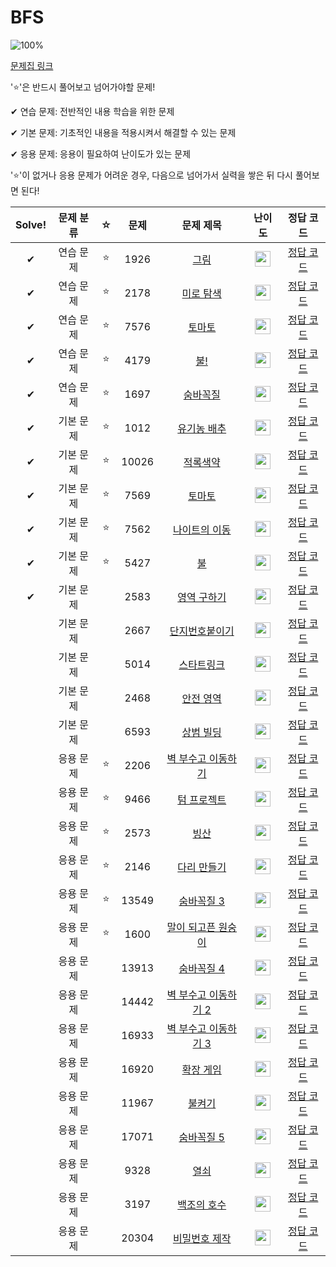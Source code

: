 # BFS

![100%](https://progress-bar.dev/11/?scale=30&title=progress&width=500&color=babaca&suffix=/30)

[문제집 링크](https://www.acmicpc.net/workbook/view/7313)

'⭐️'은 반드시 풀어보고 넘어가야할 문제!

✔ 연습 문제: 전반적인 내용 학습을 위한 문제

✔ 기본 문제: 기초적인 내용을 적용시켜서 해결할 수 있는 문제

✔ 응용 문제: 응용이 필요하여 난이도가 있는 문제


'⭐️'이 없거나 응용 문제가 어려운 경우, 다음으로 넘어가서 실력을 쌓은 뒤 다시 풀어보면 된다!

| Solve! | 문제 분류 | ☆ | 문제 | 문제 제목 | 난이도 | 정답 코드 |
| :--: | :--: | :--: | :--: | :--: | :--: | :--: |
| ✔ | 연습 문제 | ⭐️ | 1926 | [그림](https://www.acmicpc.net/problem/1926) | <img height="25px" width="25px" src="https://static.solved.ac/tier_small/10.svg"/> | [정답 코드](../0x07_BFS/1926.cpp) |
| ✔ | 연습 문제 | ⭐️ | 2178 | [미로 탐색](https://www.acmicpc.net/problem/2178) | <img height="25px" width="25px" src="https://static.solved.ac/tier_small/10.svg"/> | [정답 코드](../0x07_BFS/2178.cpp) |
| ✔ | 연습 문제 | ⭐️ | 7576 | [토마토](https://www.acmicpc.net/problem/7576) | <img height="25px" width="25px" src="https://static.solved.ac/tier_small/11.svg"/> | [정답 코드](../0x07_BFS/7576.cpp) |
| ✔ | 연습 문제 | ⭐️ | 4179 | [불!](https://www.acmicpc.net/problem/4179) | <img height="25px" width="25px" src="https://static.solved.ac/tier_small/12.svg"/> | [정답 코드](../0x07_BFS/4179.cpp) |
| ✔ | 연습 문제 | ⭐️ | 1697 | [숨바꼭질](https://www.acmicpc.net/problem/1697) | <img height="25px" width="25px" src="https://static.solved.ac/tier_small/10.svg"/> | [정답 코드](../0x07_BFS/1697.cpp) |
| ✔ | 기본 문제 | ⭐️ | 1012 | [유기농 배추](https://www.acmicpc.net/problem/1012) | <img height="25px" width="25px" src="https://static.solved.ac/tier_small/9.svg"/> | [정답 코드](../0x07_BFS/1012.cpp) |
| ✔ | 기본 문제 | ⭐️ | 10026 | [적록색약](https://www.acmicpc.net/problem/10026) | <img height="25px" width="25px" src="https://static.solved.ac/tier_small/11.svg"/> | [정답 코드](../0x07_BFS/10026.cpp) |
| ✔ | 기본 문제 | ⭐️ | 7569 | [토마토](https://www.acmicpc.net/problem/7569) | <img height="25px" width="25px" src="https://static.solved.ac/tier_small/11.svg"/> | [정답 코드](../0x07_BFS/7569.cpp) |
| ✔ | 기본 문제 | ⭐️ | 7562 | [나이트의 이동](https://www.acmicpc.net/problem/7562) | <img height="25px" width="25px" src="https://static.solved.ac/tier_small/10.svg"/> | [정답 코드](../0x07_BFS/7562.cpp) |
| ✔ | 기본 문제 | ⭐️ | 5427 | [불](https://www.acmicpc.net/problem/5427) | <img height="25px" width="25px" src="https://static.solved.ac/tier_small/12.svg"/> | [정답 코드](../0x07_BFS/5427.cpp) |
| ✔ | 기본 문제 | | 2583 | [영역 구하기](https://www.acmicpc.net/problem/2583) | <img height="25px" width="25px" src="https://static.solved.ac/tier_small/10.svg"/> | [정답 코드](../0x07_BFS/2583.cpp) |
|  | 기본 문제 | | 2667 | [단지번호붙이기](https://www.acmicpc.net/problem/2667) | <img height="25px" width="25px" src="https://static.solved.ac/tier_small/10.svg"/> | [정답 코드](../0x07_BFS/2667.cpp) |
|  | 기본 문제 | | 5014 | [스타트링크](https://www.acmicpc.net/problem/5014) | <img height="25px" width="25px" src="https://static.solved.ac/tier_small/10.svg"/> | [정답 코드](../0x07_BFS/5014.cpp) |
|  | 기본 문제 | | 2468 | [안전 영역](https://www.acmicpc.net/problem/2468) | <img height="25px" width="25px" src="https://static.solved.ac/tier_small/10.svg"/> | [정답 코드](../0x07_BFS/2468.cpp) |
|  | 기본 문제 | | 6593 | [상범 빌딩](https://www.acmicpc.net/problem/6593) | <img height="25px" width="25px" src="https://static.solved.ac/tier_small/11.svg"/> | [정답 코드](../0x07_BFS/6593.cpp) |
|  | 응용 문제 | ⭐️ | 2206 | [벽 부수고 이동하기](https://www.acmicpc.net/problem/2206) | <img height="25px" width="25px" src="https://static.solved.ac/tier_small/13.svg"/> | [정답 코드](../0x07_BFS/2206.cpp) |
|  | 응용 문제 | ⭐️ | 9466 | [텀 프로젝트](https://www.acmicpc.net/problem/9466) | <img height="25px" width="25px" src="https://static.solved.ac/tier_small/13.svg"/> | [정답 코드](../0x07_BFS/9466.cpp) |
|  | 응용 문제 | ⭐️ | 2573 | [빙산](https://www.acmicpc.net/problem/2573) | <img height="25px" width="25px" src="https://static.solved.ac/tier_small/12.svg"/> | [정답 코드](../0x07_BFS/2573.cpp) |
|  | 응용 문제 | ⭐️ | 2146 | [다리 만들기](https://www.acmicpc.net/problem/2146) | <img height="25px" width="25px" src="https://static.solved.ac/tier_small/13.svg"/> | [정답 코드](../0x07_BFS/2146.cpp) |
|  | 응용 문제 | ⭐️ | 13549 | [숨바꼭질 3](https://www.acmicpc.net/problem/13549) | <img height="25px" width="25px" src="https://static.solved.ac/tier_small/11.svg"/> | [정답 코드](../0x07_BFS/13549.cpp) |
|  | 응용 문제 | ⭐️ | 1600 | [말이 되고픈 원숭이](https://www.acmicpc.net/problem/1600) | <img height="25px" width="25px" src="https://static.solved.ac/tier_small/13.svg"/> | [정답 코드](../0x07_BFS/1600.cpp) |
|  | 응용 문제 | | 13913 | [숨바꼭질 4](https://www.acmicpc.net/problem/13913) | <img height="25px" width="25px" src="https://static.solved.ac/tier_small/12.svg"/> | [정답 코드](../0x07_BFS/13913.cpp) |
|  | 응용 문제 | | 14442 | [벽 부수고 이동하기 2](https://www.acmicpc.net/problem/14442) | <img height="25px" width="25px" src="https://static.solved.ac/tier_small/13.svg"/> | [정답 코드](../0x07_BFS/14442.cpp) |
|  | 응용 문제 | | 16933 | [벽 부수고 이동하기 3](https://www.acmicpc.net/problem/16933) | <img height="25px" width="25px" src="https://static.solved.ac/tier_small/15.svg"/> | [정답 코드](../0x07_BFS/16933.cpp) |
|  | 응용 문제 | | 16920 | [확장 게임](https://www.acmicpc.net/problem/16920) | <img height="25px" width="25px" src="https://static.solved.ac/tier_small/14.svg"/> | [정답 코드](../0x07_BFS/16920.cpp) |
|  | 응용 문제 | | 11967 | [불켜기](https://www.acmicpc.net/problem/11967) | <img height="25px" width="25px" src="https://static.solved.ac/tier_small/14.svg"/> | [정답 코드](../0x07_BFS/11967.cpp) |
|  | 응용 문제 | | 17071 | [숨바꼭질 5](https://www.acmicpc.net/problem/17071) | <img height="25px" width="25px" src="https://static.solved.ac/tier_small/16.svg"/> | [정답 코드](../0x07_BFS/17071.cpp) |
|  | 응용 문제 | | 9328 | [열쇠](https://www.acmicpc.net/problem/9328) | <img height="25px" width="25px" src="https://static.solved.ac/tier_small/15.svg"/> | [정답 코드](../0x07_BFS/9328.cpp) |
|  | 응용 문제 | | 3197 | [백조의 호수](https://www.acmicpc.net/problem/3197) | <img height="25px" width="25px" src="https://static.solved.ac/tier_small/16.svg"/> | [정답 코드](../0x07_BFS/3197.cpp) |
|  | 응용 문제 | | 20304 | [비밀번호 제작](https://www.acmicpc.net/problem/20304) | <img height="25px" width="25px" src="https://static.solved.ac/tier_small/16.svg"/> | [정답 코드](../0x07_BFS/20304.cpp) |
